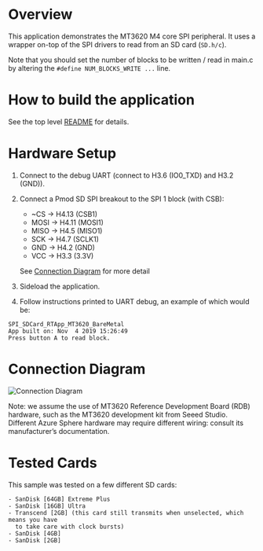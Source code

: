 # Overview

This application demonstrates the MT3620 M4 core SPI peripheral. It uses a
wrapper on-top of the SPI drivers to read from an SD card (`SD.h/c`).

Note that you should set the number of blocks to be written / read in main.c
by altering the `#define NUM_BLOCKS_WRITE ...` line.

# How to build the application

See the top level [README](../README.md) for details.

# Hardware Setup

1. Connect to the debug UART (connect to H3.6 (IO0_TXD) and H3.2 (GND)).
2. Connect a Pmod SD SPI breakout to the SPI 1 block (with CSB):
    - ~CS  -> H4.13 (CSB1)
    - MOSI -> H4.11 (MOSI1)
    - MISO -> H4.5 (MISO1)
    - SCK  -> H4.7 (SCLK1)
    - GND  -> H4.2 (GND)
    - VCC  -> H3.3 (3.3V)
    
    See [Connection Diagram](Connection%20Diagram.png) for more detail 
3. Sideload the application.
4. Follow instructions printed to UART debug, an example of which would be:

```
SPI_SDCard_RTApp_MT3620_BareMetal
App built on: Nov  4 2019 15:26:49
Press button A to read block.
```

# Connection Diagram

![Connection Diagram](Connection%20Diagram.png)

Note: we assume the use of MT3620 Reference Development Board (RDB) hardware,
such as the MT3620 development kit from Seeed Studio. Different Azure Sphere
hardware may require different wiring: consult its manufacturer’s
documentation.

# Tested Cards

This sample was tested on a few different SD cards:

    - SanDisk [64GB] Extreme Plus
    - SanDisk [16GB] Ultra
    - Transcend [2GB] (this card still transmits when unselected, which means you have
      to take care with clock bursts)
    - SanDisk [4GB]
    - SanDisk [2GB]